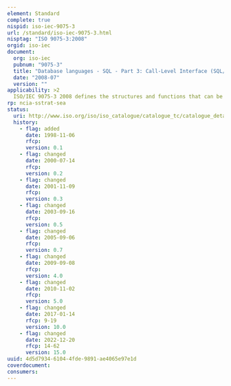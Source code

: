 ```yaml
---
element: Standard
complete: true
nispid: iso-iec-9075-3
url: /standard/iso-iec-9075-3.html
nisptag: "ISO 9075-3:2008"
orgid: iso-iec
document:
  org: iso-iec
  pubnum: "9075-3"
  title: "Database languages - SQL - Part 3: Call-Level Interface (SQL/CLI)"
  date: "2008-07"
  version: ""
applicability: >2
  ISO/IEC 9075-3 2008 defines the structures and functions that can be used to execute statements of the database language SQL from within an application written in a standard programming language in such a way that the functions used are independent of the SQL statements to be executed.
rp: ncia-sstrat-sea
status:
  uri: http://www.iso.org/iso/iso_catalogue/catalogue_tc/catalogue_detail.htm?csnumber=38641
  history: 
    - flag: added
      date: 1998-11-06
      rfcp: 
      version: 0.1
    - flag: changed
      date: 2000-07-14
      rfcp: 
      version: 0.2
    - flag: changed
      date: 2001-11-09
      rfcp: 
      version: 0.3
    - flag: changed
      date: 2003-09-16
      rfcp: 
      version: 0.5
    - flag: changed
      date: 2005-09-06
      rfcp: 
      version: 0.7
    - flag: changed
      date: 2009-09-08
      rfcp: 
      version: 4.0
    - flag: changed
      date: 2010-11-02
      rfcp: 
      version: 5.0
    - flag: changed
      date: 2017-01-14
      rfcp: 9-19
      version: 10.0
    - flag: changed
      date: 2022-12-20
      rfcp: 14-62
      version: 15.0
uuid: 4d5d7934-6104-4fde-9891-ae4065e97e1d
coverdocument:
consumers:
---
```

